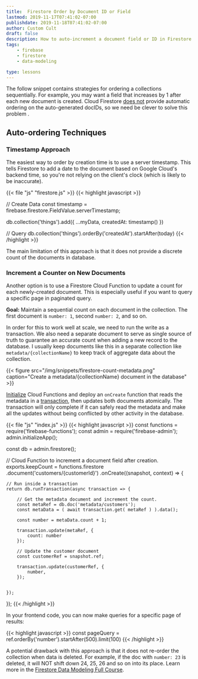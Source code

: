 ```yaml
---
title:  Firestore Order by Document ID or Field
lastmod: 2019-11-17T07:41:02-07:00
publishdate: 2019-11-18T07:41:02-07:00
author: Custom Cult
draft: false
description: How to auto-increment a document field or ID in Firestore
tags: 
    - firebase
    - firestore
    - data-modeling

type: lessons
---
```



The follow snippet contains strategies for ordering a collections sequentially. For example, you may want a field that increases by 1 after each new document is created. Cloud Firestore [does not](https://firebase.google.com/docs/firestore/manage-data/add-data) provide automatic ordering on the auto-generated docIDs, so we need be clever to solve this problem . 

## Auto-ordering Techniques

### Timestamp Approach

The easiest way to order by creation time is to use a server timestamp. This tells Firestore to add a date to the document based on Google Cloud's backend time, so you're not relying on the client's clock (which is likely to be inaccurate). 

{{< file "js" "firestore.js" >}}
{{< highlight javascript >}}

// Create Data
const timestamp = firebase.firestore.FieldValue.serverTimestamp;

db.collection('things').add({ ...myData, createdAt: timestamp() })


// Query
db.collection('things').orderBy('createdAt').startAfter(today)
{{< /highlight >}}

The main limitation of this approach is that it does not provide a discrete count of the documents in database. 

### Increment a Counter on New Documents

Another option is to use a Firestore Cloud Function to update a count for each newly-created document. This is especially useful if you want to query a specific page in paginated query. 

**Goal:** Maintain a sequential count on each document in the collection. The first document is `number: 1`, second `number: 2`, and so on. 

In order for this to work well at scale, we need to run the write as a transaction. We also need a separate document to serve as single source of truth to guarantee an accurate count when adding a new record to the database. I usually keep documents like this in a separate collection like `metadata/{collectionName}` to keep track of aggregate data about the collection.

{{< figure src="/img/snippets/firestore-count-metadata.png" caption="Create a metadata/{collectionName} document in the database" >}}


[Initialize](https://firebase.google.com/docs/functions/get-started) Cloud Functions and deploy an `onCreate` function that reads the metadata in a [transaction](https://firebase.google.com/docs/firestore/manage-data/transactions), then updates both documents atomically. The transaction will only complete if it can safely read the metadata and make all the updates without being conflicted by other activity in the database.  


{{< file "js" "index.js" >}}
{{< highlight javascript >}}
const functions = require('firebase-functions');
const admin = require('firebase-admin');
admin.initializeApp();

const db = admin.firestore();

// Cloud Function to increment a document field after creation. 
exports.keepCount = functions.firestore
  .document('customers/{customerId}')
  .onCreate((snapshot, context) => { 

    // Run inside a transaction
    return db.runTransaction(async transaction => {

        // Get the metadata document and increment the count. 
        const metaRef = db.doc('metadata/customers');
        const metaData = ( await transaction.get( metaRef ) ).data();

        const number = metaData.count + 1;

        transaction.update(metaRef, { 
            count: number 
        });

        // Update the customer document
        const customerRef = snapshot.ref;
        
        transaction.update(customerRef, { 
            number,
        });


    });

  });
{{< /highlight >}}

In your frontend code, you can now make queries for a specific page of results:


{{< highlight javascript >}}
const pageQuery = ref.orderBy('number').startAfter(500).limit(100)
{{< /highlight >}}

A potential drawback with this approach is that it does not re-order the collection when data is deleted. For example, if the doc with `number: 23` is deleted, it will NOT shift down 24, 25, 26 and so on into its place. Learn more in the [Firestore Data Modeling Full Course](/courses/firestore-data-modeling/). 
